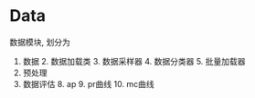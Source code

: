 
# Data

数据模块, 划分为

1. 数据
   2. 数据加载类 
   3. 数据采样器 
   4. 数据分类器 
   5. 批量加载器 
6. 预处理
7. 数据评估
   8. ap
   9. pr曲线
   10. mc曲线

